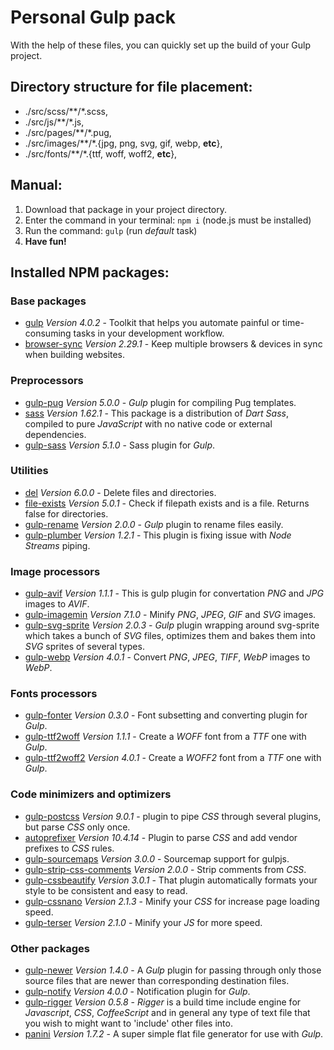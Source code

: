 # Personal Gulp pack
With the help of these files, you can quickly set up the build of your Gulp project.

## Directory structure for file placement:
- ./src/scss/\*\*/\*.scss, 
- ./src/js/\*\*/\*.js, 
- ./src/pages/\*\*/\*.pug, 
- ./src/images/\*\*/\*.{jpg, png, svg, gif, webp, **etc**}, 
- ./src/fonts/\*\*/\*.{ttf, woff, woff2, **etc**}, 

## Manual:
1. Download that package in your project directory.
2. Enter the command in your terminal: `npm i` (node.js must be installed)
3. Run the command: `gulp` (run *default* task)
4. **Have fun!**


## Installed NPM packages:

### Base packages
- [gulp](https://www.npmjs.com/package/gulp) *Version 4.0.2* - Toolkit that helps you automate painful or time-consuming tasks in your development workflow.
- [browser-sync](https://www.npmjs.com/package/browser-sync) *Version 2.29.1* - Keep multiple browsers & devices in sync when building websites.

### Preprocessors
- [gulp-pug](https://www.npmjs.com/package/gulp-pug) *Version 5.0.0* - *Gulp* plugin for compiling Pug templates.
- [sass](https://www.npmjs.com/package/sass) *Version 1.62.1* - This package is a distribution of *Dart Sass*, compiled to pure *JavaScript* with no native code or external dependencies.
- [gulp-sass](https://www.npmjs.com/package/gulp-sass) *Version 5.1.0* - Sass plugin for *Gulp*.

### Utilities
- [del](https://www.npmjs.com/package/del) *Version 6.0.0* - Delete files and directories.
- [file-exists](https://www.npmjs.com/package/file-exists) *Version 5.0.1* - Check if filepath exists and is a file. Returns false for directories.
- [gulp-rename](https://www.npmjs.com/package/gulp-rename) *Version 2.0.0* - *Gulp* plugin to rename files easily.
- [gulp-plumber](https://www.npmjs.com/package/gulp-plumber) *Version 1.2.1* - This plugin is fixing issue with *Node Streams* piping.

### Image processors
- [gulp-avif](https://www.npmjs.com/package/gulp-avif) *Version 1.1.1* - This is gulp plugin for convertation *PNG* and *JPG* images to *AVIF*.
- [gulp-imagemin](https://www.npmjs.com/package/gulp-imagemin) *Version 7.1.0* - Minify *PNG*, *JPEG*, *GIF* and *SVG* images.
- [gulp-svg-sprite](https://www.npmjs.com/package/gulp-svg-sprite) *Version 2.0.3* - *Gulp* plugin wrapping around svg-sprite which takes a bunch of *SVG* files, optimizes them and bakes them into *SVG* sprites of several types.
- [gulp-webp](https://www.npmjs.com/package/gulp-webp) *Version 4.0.1* - Convert *PNG*, *JPEG*, *TIFF*, *WebP* images to *WebP*.

### Fonts processors
- [gulp-fonter](https://www.npmjs.com/package/gulp-fonter) *Version 0.3.0* - Font subsetting and converting plugin for *Gulp*.
- [gulp-ttf2woff](https://www.npmjs.com/package/gulp-ttf2woff) *Version 1.1.1* - Create a *WOFF* font from a *TTF* one with *Gulp*.
- [gulp-ttf2woff2](https://www.npmjs.com/package/gulp-ttf2woff2) *Version 4.0.1* - Create a *WOFF2* font from a *TTF* one with *Gulp*.

### Code minimizers and optimizers
- [gulp-postcss](https://www.npmjs.com/package/gulp-postcss) *Version 9.0.1* - plugin to pipe *CSS* through several plugins, but parse *CSS* only once.
- [autoprefixer](https://www.npmjs.com/package/autoprefixer) *Version 10.4.14* - Plugin to parse *CSS* and add vendor prefixes to *CSS* rules.
- [gulp-sourcemaps](https://www.npmjs.com/package/gulp-sourcemaps) *Version 3.0.0* - Sourcemap support for gulpjs.
- [gulp-strip-css-comments](https://www.npmjs.com/package/gulp-strip-css-comments) *Version 2.0.0* - Strip comments from *CSS*.
- [gulp-cssbeautify](https://www.npmjs.com/package/gulp-cssbeautify) *Version 3.0.1* - That plugin automatically formats your style to be consistent and easy to read.
- [gulp-cssnano](https://www.npmjs.com/package/gulp-cssnano) *Version 2.1.3* - Minify your *CSS* for increase page loading speed.
- [gulp-terser](https://www.npmjs.com/package/gulp-terser) *Version 2.1.0* - Minify your *JS* for more speed.
### Other packages
- [gulp-newer](https://www.npmjs.com/package/gulp-newer) *Version 1.4.0* - A *Gulp* plugin for passing through only those source files that are newer than corresponding destination files.
- [gulp-notify](https://www.npmjs.com/package/gulp-notify) *Version 4.0.0* - Notification plugin for *Gulp*.
- [gulp-rigger](https://www.npmjs.com/package/gulp-rigger) *Version 0.5.8* - *Rigger* is a build time include engine for *Javascript*, *CSS*, *CoffeeScript* and in general any type of text file that you wish to might want to 'include' other files into.
- [panini](https://www.npmjs.com/package/panini) *Version 1.7.2* - A super simple flat file generator for use with *Gulp*.
